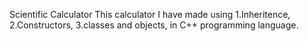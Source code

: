 Scientific Calculator
This calculator I have made using 
1.Inheritence, 
2.Constructors,
3.classes and objects,
in C++ programming language.
